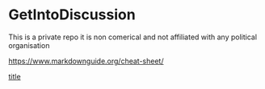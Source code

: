 # GetIntoDiscussion

This is a private repo it is non comerical and not affiliated with any political organisation

https://www.markdownguide.org/cheat-sheet/

[title](./warum-nein-zur-imfpung.md)